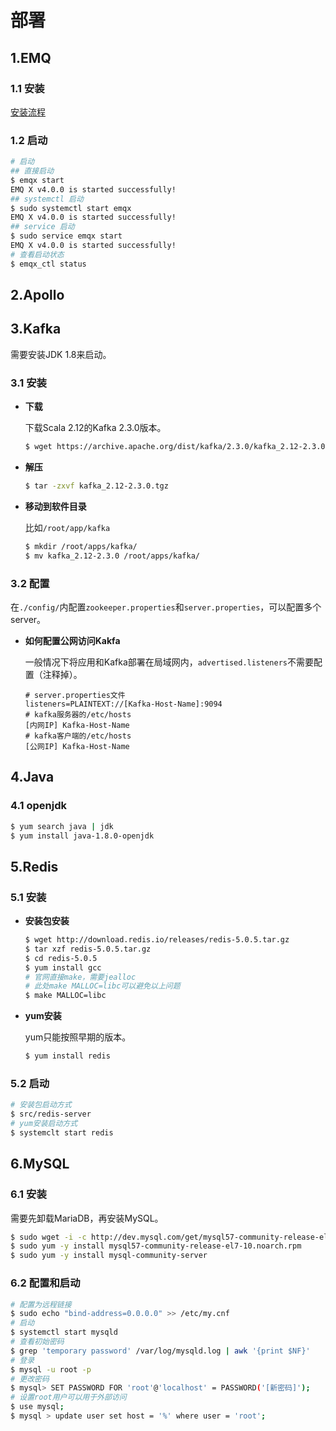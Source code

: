 # 部署
## 1.EMQ

### 1.1 安装

[安装流程](https://docs.emqx.io/broker/latest/cn/getting-started/install.html##shell)

### 1.2 启动

```bash
# 启动
## 直接启动
$ emqx start
EMQ X v4.0.0 is started successfully!
## systemctl 启动
$ sudo systemctl start emqx
EMQ X v4.0.0 is started successfully!
## service 启动
$ sudo service emqx start
EMQ X v4.0.0 is started successfully!
# 查看启动状态
$ emqx_ctl status
```

## 2.Apollo

## 3.Kafka

需要安装JDK 1.8来启动。

### 3.1 安装

* **下载**

  下载Scala 2.12的Kafka 2.3.0版本。

  ```bash
  $ wget https://archive.apache.org/dist/kafka/2.3.0/kafka_2.12-2.3.0.tgz
  ```

* **解压**

  ```bash
  $ tar -zxvf kafka_2.12-2.3.0.tgz
  ```

* **移动到软件目录**

  比如`/root/app/kafka`

  ```bash
  $ mkdir /root/apps/kafka/
  $ mv kafka_2.12-2.3.0 /root/apps/kafka/
  ```

### 3.2 配置

在`./config/`内配置`zookeeper.properties`和`server.properties`，可以配置多个server。

* **如何配置公网访问Kakfa**

  一般情况下将应用和Kafka部署在局域网内，`advertised.listeners`不需要配置（注释掉）。

  ```properties
  # server.properties文件
  listeners=PLAINTEXT://[Kafka-Host-Name]:9094
  # kafka服务器的/etc/hosts
  [内网IP] Kafka-Host-Name
  # kafka客户端的/etc/hosts
  [公网IP] Kafka-Host-Name
  ```

## 4.Java
### 4.1 openjdk
```bash
$ yum search java | jdk
$ yum install java-1.8.0-openjdk
```

## 5.Redis

### 5.1 安装

* **安装包安装**

  ```bash
  $ wget http://download.redis.io/releases/redis-5.0.5.tar.gz
  $ tar xzf redis-5.0.5.tar.gz
  $ cd redis-5.0.5
  $ yum install gcc
  # 官网直接make，需要jealloc
  # 此处make MALLOC=libc可以避免以上问题
  $ make MALLOC=libc
  ```

* **yum安装**

  yum只能按照早期的版本。

  ```bash
  $ yum install redis
  ```

### 5.2 启动

```bash
# 安装包启动方式
$ src/redis-server
# yum安装启动方式
$ systemclt start redis
```

## 6.MySQL

### 6.1 安装

需要先卸载MariaDB，再安装MySQL。

```bash
$ sudo wget -i -c http://dev.mysql.com/get/mysql57-community-release-el7-10.noarch.rpm
$ sudo yum -y install mysql57-community-release-el7-10.noarch.rpm
$ sudo yum -y install mysql-community-server
```

### 6.2 配置和启动

```bash
# 配置为远程链接
$ sudo echo "bind-address=0.0.0.0" >> /etc/my.cnf
# 启动
$ systemctl start mysqld
# 查看初始密码
$ grep 'temporary password' /var/log/mysqld.log | awk '{print $NF}'
# 登录
$ mysql -u root -p
# 更改密码
$ mysql> SET PASSWORD FOR 'root'@'localhost' = PASSWORD('[新密码]');
# 设置root用户可以用于外部访问
$ use mysql;
$ mysql > update user set host = '%' where user = 'root';
```

